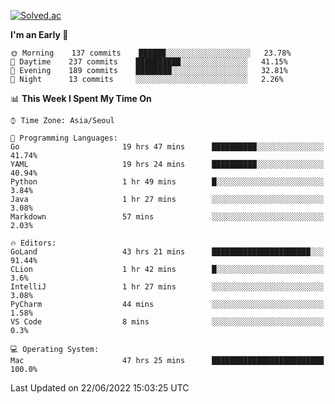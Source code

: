 [![Solved.ac](http://mazassumnida.wtf/api/v2/generate_badge?boj=kuckjwi)](https://solved.ac/kuckjwi)
<!--START_SECTION:waka-->
**I'm an Early 🐤** 

```text
🌞 Morning    137 commits    ██████░░░░░░░░░░░░░░░░░░░   23.78% 
🌆 Daytime    237 commits    ██████████░░░░░░░░░░░░░░░   41.15% 
🌃 Evening    189 commits    ████████░░░░░░░░░░░░░░░░░   32.81% 
🌙 Night      13 commits     ░░░░░░░░░░░░░░░░░░░░░░░░░   2.26%

```


📊 **This Week I Spent My Time On** 

```text
⌚︎ Time Zone: Asia/Seoul

💬 Programming Languages: 
Go                       19 hrs 47 mins      ██████████░░░░░░░░░░░░░░░   41.74% 
YAML                     19 hrs 24 mins      ██████████░░░░░░░░░░░░░░░   40.94% 
Python                   1 hr 49 mins        █░░░░░░░░░░░░░░░░░░░░░░░░   3.84% 
Java                     1 hr 27 mins        ░░░░░░░░░░░░░░░░░░░░░░░░░   3.08% 
Markdown                 57 mins             ░░░░░░░░░░░░░░░░░░░░░░░░░   2.03%

🔥 Editors: 
GoLand                   43 hrs 21 mins      ██████████████████████░░░   91.44% 
CLion                    1 hr 42 mins        █░░░░░░░░░░░░░░░░░░░░░░░░   3.6% 
IntelliJ                 1 hr 27 mins        ░░░░░░░░░░░░░░░░░░░░░░░░░   3.08% 
PyCharm                  44 mins             ░░░░░░░░░░░░░░░░░░░░░░░░░   1.58% 
VS Code                  8 mins              ░░░░░░░░░░░░░░░░░░░░░░░░░   0.3%

💻 Operating System: 
Mac                      47 hrs 25 mins      █████████████████████████   100.0%

```


 Last Updated on 22/06/2022 15:03:25 UTC
<!--END_SECTION:waka-->

